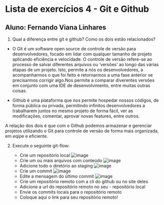 # Lista de exercícios 4 - Git e Github
## Aluno: Fernando Viana Linhares

1. Qual a diferença entre git e github? Como os dois estão relacionados?

- O Git é um software open source de controle de versão para desenvolvedores, focado em lidar com qualquer tamanho de projeto aplicando eficiência e velocidade. O controle de versão refere-se ao processo de salvar diferentes arquivos ou ‘versões’ ao longo das várias etapas de um projeto. Isto, permite a nós os desenvolvedores, a acompanharmos o que foi feito e retornarmos a uma fase anterior se precisarmos corrigir algo.Nos permite a comparar diverentes versões em conjunto com uma IDE de desenvolvimento, entre muitas outras coisas.

- Github é uma plataforma que nos permite hospedar nossos códigos, de forma pública ou privada, permitindo infinitos desenvolvedores a trabalharem juntos no mesmo projeto de forma fácil, ver as modificações, comentar, aprovar novas features, entre outros.

A relação dos dois é que com o Github podemos armazenar e gerenciar projetos utilizando o Git para controle de versão de forma mais organizada, em eqipe e eficiente.

2. Execute o seguinte git-flow:
  
    - Crie um repositório local
    ![image](https://user-images.githubusercontent.com/15971419/119238340-5a170780-bb18-11eb-8475-a90a409c661e.png)
    - Crie um ou mais arquivos com conteúdo
    ![image](https://user-images.githubusercontent.com/15971419/119238369-75821280-bb18-11eb-9b47-8748a2a1d4a8.png)
    - Adicione todo o diretório ao staging
    ![image](https://user-images.githubusercontent.com/15971419/119238388-86cb1f00-bb18-11eb-8f18-7433a6fb223b.png)
    - Crie um commit
    ![image](https://user-images.githubusercontent.com/15971419/119238404-9ba7b280-bb18-11eb-8dcc-1977cdbfea52.png)
    - Edite a mensagem do último commit
    ![image](https://user-images.githubusercontent.com/15971419/119238482-ddd0f400-bb18-11eb-87f7-0b55b97a0f20.png)
    - Crie um repositório remoto com a cli do github ou no site deles
    - Adicione a url do repositório remoto no seu - repositório local
    - Envie os commits locais para o repositório remoto
    - Coloque aqui o link para seu repositório remoto!
